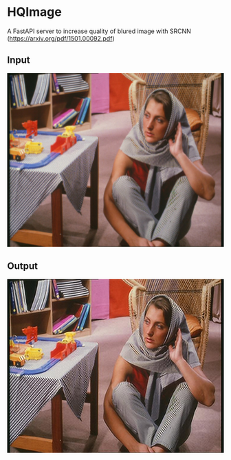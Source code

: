 # HQImage
A FastAPI server to increase quality of blured image with SRCNN (https://arxiv.org/pdf/1501.00092.pdf)

## Input
![input](input.jpg)
## Output
![input](input_srcnn_x4.jpg)
